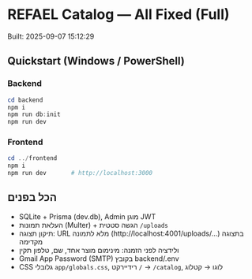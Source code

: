 # REFAEL Catalog — All Fixed (Full)
Built: 2025-09-07 15:12:29

## Quickstart (Windows / PowerShell)
### Backend
```powershell
cd backend
npm i
npm run db:init
npm run dev
```

### Frontend
```powershell
cd ../frontend
npm i
npm run dev       # http://localhost:3000
```

## הכל בפנים
- SQLite + Prisma (dev.db), Admin מוגן JWT
- העלאת תמונות (Multer) + הגשה סטטית `/uploads`
- תיקון תצוגה: URL מלא לתמונה (http://localhost:4001/uploads/...) בתצוגה מקדימה
- ולידציה לפני הזמנה: מינימום מוצר אחד, שם, טלפון תקין
- Gmail App Password (SMTP) בקובץ backend/.env
- CSS גלובלי `app/globals.css`, רידיירקט `/` → `/catalog`, לוגו → קטלוג
